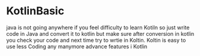 # KotlinBasic

java is not going anywhere if you feel difficulty to learn Kotiln so just write code in Java and convert it to kotlin 
but make sure after conversion in kotlin you check your code and next time try to wrtie in Koltin.
Koltin is easy to use 
less Coding
any manymore advance features i Kotlin
